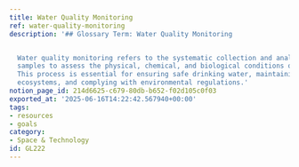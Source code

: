 ```yaml
---
title: Water Quality Monitoring
ref: water-quality-monitoring
description: '## Glossary Term: Water Quality Monitoring


  Water quality monitoring refers to the systematic collection and analysis of water
  samples to assess the physical, chemical, and biological conditions of water bodies.
  This process is essential for ensuring safe drinking water, maintaining healthy
  ecosystems, and complying with environmental regulations.'
notion_page_id: 214d6625-c679-80db-b652-f02d105c0f03
exported_at: '2025-06-16T14:22:42.567940+00:00'
tags:
- resources
- goals
category:
- Space & Technology
id: GL222
---
```


